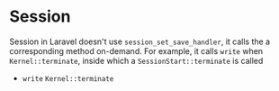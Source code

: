 # Session

Session in Laravel doesn't use `session_set_save_handler`,
it calls the a corresponding method on-demand.
For example, it calls `write` when `Kernel::terminate`,
inside which a `SessionStart::terminate` is called

- `write` `Kernel::terminate`